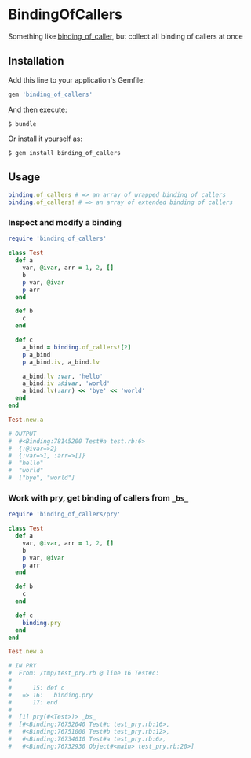 # BindingOfCallers

Something like [binding_of_caller](https://github.com/banister/binding_of_caller "binding_of_caller"), but collect all binding of callers at once

## Installation

Add this line to your application's Gemfile:

```ruby
gem 'binding_of_callers'
```

And then execute:

    $ bundle

Or install it yourself as:

    $ gem install binding_of_callers

## Usage

```ruby
binding.of_callers # => an array of wrapped binding of callers
binding.of_callers! # => an array of extended binding of callers
```

### Inspect and modify a binding

```ruby
require 'binding_of_callers'

class Test
  def a
    var, @ivar, arr = 1, 2, []
    b
    p var, @ivar
    p arr
  end

  def b
    c
  end

  def c
    a_bind = binding.of_callers![2]
    p a_bind
    p a_bind.iv, a_bind.lv

    a_bind.lv :var, 'hello'
    a_bind.iv :@ivar, 'world'
    a_bind.lv(:arr) << 'bye' << 'world'
  end
end

Test.new.a

# OUTPUT
#  #<Binding:78145200 Test#a test.rb:6>
#  {:@ivar=>2}
#  {:var=>1, :arr=>[]}
#  "hello"
#  "world"
#  ["bye", "world"]
```

### Work with pry, get binding of callers from `_bs_`

```ruby
require 'binding_of_callers/pry'

class Test
  def a
    var, @ivar, arr = 1, 2, []
    b
    p var, @ivar
    p arr
  end

  def b
    c
  end

  def c
    binding.pry
  end
end

Test.new.a

# IN PRY
#  From: /tmp/test_pry.rb @ line 16 Test#c:
#
#      15: def c
#   => 16:   binding.pry
#      17: end
#
#  [1] pry(#<Test>)> _bs_
#  [#<Binding:76752040 Test#c test_pry.rb:16>,
#   #<Binding:76751000 Test#b test_pry.rb:12>,
#   #<Binding:76734010 Test#a test_pry.rb:6>,
#   #<Binding:76732930 Object#<main> test_pry.rb:20>]
```


